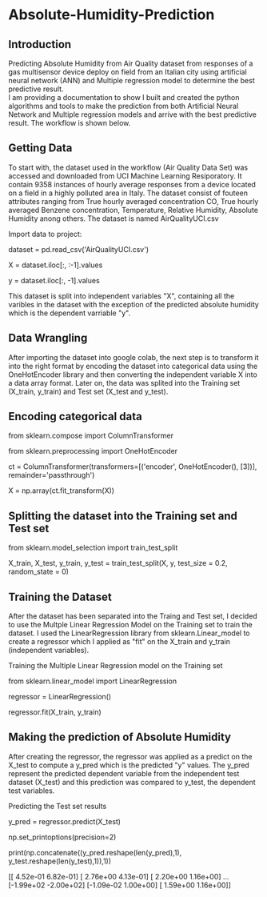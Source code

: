 # Absolute-Humidity-Prediction

Introduction
------------
Predicting Absolute Humidity from Air Quality dataset from responses of a gas multisensor device deploy on field from an Italian city using artificial neural network (ANN) and Multiple regression model to determine the best predictive result.   
I am providing a documentation to show I built and created the python algorithms and tools to make the prediction from both Artificial Neural Network and Multiple regression models and arrive with the best predictive result. The workflow is shown below. 

Getting Data
------------

To start with, the dataset used in the workflow (Air Quality Data Set) was accessed and downloaded from UCI Machine Learning Resiporatory. It contain 9358 instances of hourly average responses from a device located on a field in a highly polluted area in Italy. The dataset consist of fouteen attributes ranging from True hourly averaged concentration CO, True hourly averaged Benzene concentration, Temperature, Relative Humidity, Absolute Humidity anong others.
The dataset is named AirQualityUCI.csv

Import data to project:

dataset = pd.read_csv('AirQualityUCI.csv')

X = dataset.iloc[:, :-1].values

y = dataset.iloc[:, -1].values

This dataset is split into independent variables "X", containing all the varibles in the dataset with the exception of the predicted absolute humidity which is the dependent varriable "y".

Data Wrangling
--------------
After importing the dataset into google colab, the next step is to transform it into the right format by encoding the dataset into categorical data using the OneHotEncoder library and then converting the independent variable X into a data array format. Later on, the data was splited into the Training set (X_train, y_train) and Test set (X_test and y_test).


## Encoding categorical data

from sklearn.compose import ColumnTransformer

from sklearn.preprocessing import OneHotEncoder

ct = ColumnTransformer(transformers=[('encoder', OneHotEncoder(), [3])], remainder='passthrough')

X = np.array(ct.fit_transform(X))

## Splitting the dataset into the Training set and Test set

from sklearn.model_selection import train_test_split

X_train, X_test, y_train, y_test = train_test_split(X, y, test_size = 0.2, random_state = 0)


Training the Dataset
--------------
After the dataset has been separated into the Traing and Test set, I decided to use the Multple Linear Regression Model on the Training set to train the dataset. I used the LinearRegression library from sklearn.Linear_model to create a regressor which I applied as "fit" on the X_train and y_train (independent variables).

Training the Multiple Linear Regression model on the Training set

from sklearn.linear_model import LinearRegression

regressor = LinearRegression()

regressor.fit(X_train, y_train)

Making the prediction of Absolute Humidity
--------------

After creating the regressor, the regressor was applied as a predict on the X_test to compute a y_pred which is the predicted "y" values. The y_pred represent the predicted dependent variable from the independent test dataset (X_test) and this prediction was compared to y_test, the dependent test variables.


Predicting the Test set results 

y_pred = regressor.predict(X_test)

np.set_printoptions(precision=2)

print(np.concatenate((y_pred.reshape(len(y_pred),1), y_test.reshape(len(y_test),1)),1))

[[ 4.52e-01  6.82e-01]
 [ 2.76e+00  4.13e-01]
 [ 2.20e+00  1.16e+00]
 ...
 [-1.99e+02 -2.00e+02]
 [-1.09e-02  1.00e+00]
 [ 1.59e+00  1.16e+00]]


